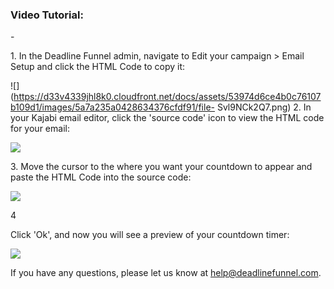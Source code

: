 ### Video Tutorial:

\-

1\.  In the Deadline Funnel admin, navigate to Edit your campaign > Email Setup and click the HTML Code to copy it: 

![](https://d33v4339jhl8k0.cloudfront.net/docs/assets/53974d6ce4b0c76107b109d1/images/5a7a235a0428634376cfdf91/file-
Svl9NCk2Q7.png) 
2\. In your Kajabi email editor, click the 'source code' icon to view the HTML code for your email: 

![](https://d33v4339jhl8k0.cloudfront.net/docs/assets/53974d6ce4b0c76107b109d1/images/5b97f9de2c7d3a03f89eabda/file-v1SwdUwSiD.png)

3\. Move the cursor to the where you want your countdown to appear and paste the HTML Code into the source code: 
    

![](https://d33v4339jhl8k0.cloudfront.net/docs/assets/53974d6ce4b0c76107b109d1/images/5b97f9fa0428631d7a8af8c2/file-9hrW2c9uMt.png)

4

    

Click 'Ok', and now you will see a preview of your countdown timer:

![](https://d33v4339jhl8k0.cloudfront.net/docs/assets/53974d6ce4b0c76107b109d1/images/5b97fa4c0428631d7a8af8c3/file-k1AWZgdYuf.png)

If you have any questions, please let us know at  help@deadlinefunnel.com.

